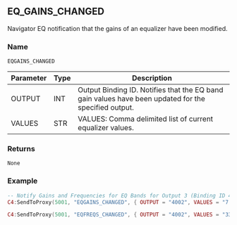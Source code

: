 ## EQ\_GAINS\_CHANGED

Navigator EQ notification that the gains of an equalizer have been modified.


### Name

`EQGAINS_CHANGED`


| Parameter | Type | Description                                                                                          |
| --------- | ---- | ---------------------------------------------------------------------------------------------------- |
| OUTPUT    | INT  | Output Binding ID. Notifies that the EQ band gain values have been updated for the specified output. |
| VALUES    | STR  | VALUES: Comma delimited list of current equalizer values.                                            |


### Returns

`None`


### Example

```lua
-- Notify Gains and Frequencies for EQ Bands for Output 3 (Binding ID 4002)
C4:SendToProxy(5001, "EQGAINS_CHANGED", { OUTPUT = "4002", VALUES = "7.5,3.8,5.4,4.59,7.8,7.4" }, "NOTIFY")_

C4:SendToProxy(5001, "EQFREQS_CHANGED", { OUTPUT = "4002", VALUES = "33,125,750,3000,8000,16000" }, "NOTIFY")
```





